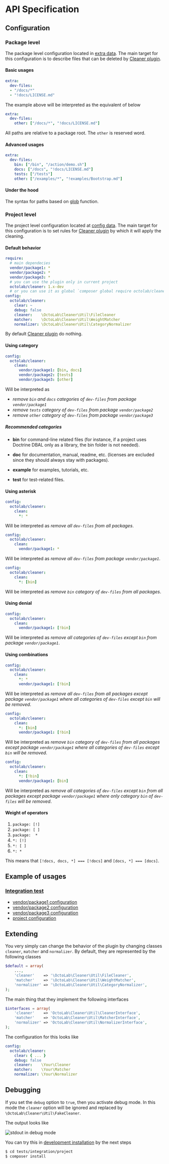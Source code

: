 # API Specification

## Configuration

### Package level

The package level configuration located in [extra data](https://getcomposer.org/doc/04-schema.md#extra). The main target for this configuration is to describe files that can be deleted by [Cleaner plugin](https://github.com/octolab/Cleaner).

#### Basic usages

```yaml
extra:
  dev-files:
  - "/docs/*"
  - "!docs/LICENSE.md"
```

The example above will be interpreted as the equivalent of below

```yaml
extra:
  dev-files:
    other: ["/docs/*", "!docs/LICENSE.md"]
```

All paths are relative to a package root. The `other` is reserved word.

#### Advanced usages

```yaml
extra:
  dev-files:
    bin: ["/bin", "/action/demo.sh"]
    docs: ["/docs", "!docs/LICENSE.md"]
    tests: ["/tests"]
    other: ["/examples/*", "!examples/Bootstrap.md"]
```

#### Under the hood

The syntax for paths based on [glob](http://php.net/manual/en/function.glob.php) function.

### Project level

The project level configuration located at [config data](https://getcomposer.org/doc/04-schema.md#config). The main target for this configuration is to set rules for [Cleaner plugin](https://github.com/octolab/Cleaner) by which it will apply the cleaning.

#### Default behavior

```yaml
require:
  # main dependecies
  vendor/package1: *
  vendor/package2: *
  vendor/package3: *
  # you can use the plugin only in current project
  octolab/cleaner: 1.x-dev
  # or you can use it as global `composer global require octolab/cleaner`
config:
  octolab/cleaner:
    clear: ~
    debug: false
    cleaner:    \OctoLab\Cleaner\Util\FileCleaner
    matcher:    \OctoLab\Cleaner\Util\WeightMatcher
    normalizer: \OctoLab\Cleaner\Util\CategoryNormalizer
```

By default [Cleaner plugin](https://github.com/octolab/Cleaner) do nothing.

#### Using category

```yaml
config:
  octolab/cleaner:
    clean:
      vendor/package1: [bin, docs]
      vendor/package2: [tests]
      vendor/package3: [other]
```

Will be interpreted as
- _remove `bin` and `docs` categories of `dev-files` from package `vendor/package1`_
- _remove `tests` category of `dev-files` from package `vendor/package2`_
- _remove `other` category of `dev-files` from package `vendor/package3`_

##### Recommended categories

* __bin__
for command-line related files (for instance, if a project uses Doctrine DBAL only as a library, the bin folder is not needed).

* __doc__
for documentation, manual, readme, etc. (licenses are excluded since they should always stay with packages).

* __example__
for examples, tutorials, etc.

* __test__
for test-related files.

#### Using asterisk

```yaml
config:
  octolab/cleaner:
    clean:
      *: *
```

Will be interpreted as _remove all `dev-files` from all packages_.

```yaml
config:
  octolab/cleaner:
    clean:
      vendor/package1: *
```

Will be interpreted as _remove all `dev-files` from package `vendor/package1`_.

```yaml
config:
  octolab/cleaner:
    clean:
      *: [bin]
```

Will be interpreted as _remove `bin` category of `dev-files` from all packages_.

#### Using denial

```yaml
config:
  octolab/cleaner:
    clean:
      vendor/package1: [!bin]
```

Will be interpreted as _remove all categories of `dev-files` except `bin` from package `vendor/package1`_.

#### Using combinations

```yaml
config:
  octolab/cleaner:
    clean:
      *: *
      vendor/package1: [!bin]
```

Will be interpreted as _remove all `dev-files` from all packages except package `vendor/package1` where all categories of `dev-files` except `bin` will be removed_.

```yaml
config:
  octolab/cleaner:
    clean:
      *: [bin]
      vendor/package1: [!bin]
```

Will be interpreted as _remove `bin` category of `dev-files` from all packages except package `vendor/package1` where all categories of `dev-files` except `bin` will be removed_.

```yaml
config:
  octolab/cleaner:
    clean:
      *: [!bin]
      vendor/package1: [bin]
```

Will be interpreted as _remove all categories of `dev-files` except `bin` from all packages except package `vendor/package1` where only category `bin` of `dev-files` will be removed_.

#### Weight of operators

1. `package: [!]`
1. `package: [ ]`
1. `package:  *`
1. `*: [!]`
1. `*: [ ]`
1. `*: *`

This means that `[!docs, docs, *] === [!docs]` and `[docs, *] === [docs]`.

## Example of usages

### [Integration test](https://github.com/octolab/Cleaner/tree/master/tests/integration)

* [vendor/package1 configuration](https://github.com/octolab/Cleaner/blob/ac623257a4c5c4874b5fc11b5e7d529b266d5318/tests/integration/package1/composer.json#L7-L10)
* [vendor/package2 configuration](https://github.com/octolab/Cleaner/blob/ac623257a4c5c4874b5fc11b5e7d529b266d5318/tests/integration/package2/composer.json#L7-L11)
* [vendor/package3 configuration](https://github.com/octolab/Cleaner/blob/ac623257a4c5c4874b5fc11b5e7d529b266d5318/tests/integration/package3/composer.json#L7-L12)
* [project configuration](https://github.com/octolab/Cleaner/blob/ac623257a4c5c4874b5fc11b5e7d529b266d5318/tests/integration/project/composer.json#L20-L28)

## Extending

You very simply can change the behavior of the plugin by changing classes `cleaner`, `matcher` and `normalizer`. By default, they are represented by the following classes

```php
$default = array(
    ...,
    'cleaner'    => '\OctoLab\Cleaner\Util\FileCleaner',
    'matcher'    => '\OctoLab\Cleaner\Util\WeightMatcher',
    'normalizer' => '\OctoLab\Cleaner\Util\CategoryNormalizer',
);
```

The main thing that they implement the following interfaces

```php
$interfaces = array(
    'cleaner'    => 'OctoLab\Cleaner\Util\CleanerInterface',
    'matcher'    => 'OctoLab\Cleaner\Util\MatcherInterface',
    'normalizer' => 'OctoLab\Cleaner\Util\NormalizerInterface',
);
```

The configuration for this looks like

```yml
config:
  octolab/cleaner:
    clear: { ... }
    debug: false
    cleaner:    \Your\Cleaner
    matcher:    \Your\Matcher
    normalizer: \Your\Normalizer
```

## Debugging

If you set the `debug` option to `true`, then you activate debug mode. In this mode the `cleaner` option will be ignored and replaced by `\OctoLab\Cleaner\Util\FakeCleaner`.

The output looks like

![stdout in debug mode](http://content.screencast.com/users/kamilsk/folders/Jing/media/b4c11328-91ee-4ac8-bc2e-c886d294e606/00000069.png)

You can try this in [development installation](https://github.com/octolab/Cleaner#git-development) by the next steps

```bash
$ cd tests/integration/project
$ composer install
```
